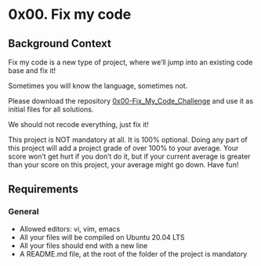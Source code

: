 # 0x00. Fix my code


## Background Context
Fix my code is a new type of project, where we’ll jump into an existing code base and fix it!  
  
Sometimes you will know the language, sometimes not.  
  
Please download the repository [0x00-Fix_My_Code_Challenge](https://intranet.alxswe.com/rltoken/GLYjW57NUS-s-JEsfjuNFA) and use it as initial files for all solutions.  
  
We should not recode everything, just fix it!  
  
This project is NOT mandatory at all. It is 100% optional. Doing any part of this project will add a project grade of over 100% to your average. Your score won’t get hurt if you don’t do it, but if your current average is greater than your score on this project, your average might go down. Have fun!  
  
## Requirements

### General  
- Allowed editors: vi, vim, emacs  
- All your files will be compiled on Ubuntu 20.04 LTS  
- All your files should end with a new line  
- A README.md file, at the root of the folder of the project is mandatory
